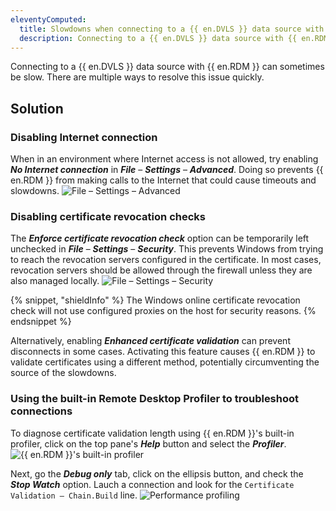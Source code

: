 ```yaml
---
eleventyComputed:
  title: Slowdowns when connecting to a {{ en.DVLS }} data source with {{ en.RDM }}
  description: Connecting to a {{ en.DVLS }} data source with {{ en.RDM }} can sometimes be slow. There are multiple ways to resolve this issue quickly.
---
```

Connecting to a {{ en.DVLS }} data source with {{ en.RDM }} can sometimes be slow. There are multiple ways to resolve this issue quickly.

## Solution

### Disabling Internet connection
When in an environment where Internet access is not allowed, try enabling ***No Internet connection*** in ***File*** – ***Settings*** – ***Advanced***. Doing so prevents {{ en.RDM }} from making calls to the Internet that could cause timeouts and slowdowns.
![File – Settings – Advanced](https://cdnweb.devolutions.net/docs/RDMW4074_2024_2.png)

### Disabling certificate revocation checks
The ***Enforce certificate revocation check*** option can be temporarily left unchecked in ***File*** – ***Settings*** – ***Security***. This prevents Windows from trying to reach the revocation servers configured in the certificate. In most cases, revocation servers should be allowed through the firewall unless they are also managed locally.
![File – Settings – Security](https://cdnweb.devolutions.net/docs/RDMW4075_2024_2.png)

{% snippet, "shieldInfo" %}
The Windows online certificate revocation check will not use configured proxies on the host for security reasons. 
{% endsnippet %}

Alternatively, enabling ***Enhanced certificate validation*** can prevent disconnects in some cases. Activating this feature causes {{ en.RDM }} to validate certificates using a different method, potentially circumventing the source of the slowdowns.

### Using the built-in Remote Desktop Profiler to troubleshoot connections

To diagnose certificate validation length using {{ en.RDM }}'s built-in profiler, click on the top pane's ***Help*** button and select the ***Profiler***.
![{{ en.RDM }}'s built-in profiler](https://cdnweb.devolutions.net/docs/RDMW4078_2024_2.png)

Next, go the ***Debug only*** tab, click on the ellipsis button, and check the ***Stop Watch*** option. Lauch a connection and look for the `Certificate Validation – Chain.Build` line.
![Performance profiling](https://cdnweb.devolutions.net/docs/RDMW4077_2024_2.png)
